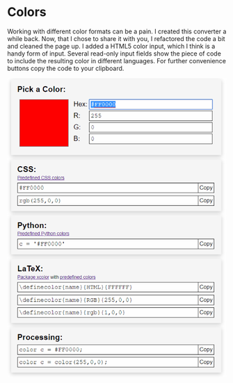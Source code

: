 # Colors

Working with different color formats can be a pain. I created this converter a while back. Now, that I chose to share it with you, I refactored the code a bit and cleaned the page up. I added a HTML5 color input, which I think is a handy form of input. Several read-only input fields show the piece of code to include the resulting color in different languages. For further convenience buttons copy the code to your clipboard.

![color converter](./colors.gif)
